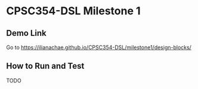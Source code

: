 # CPSC354-DSL Milestone 1

## Demo Link
Go to https://ilianachae.github.io/CPSC354-DSL/milestone1/design-blocks/

## How to Run and Test

TODO
